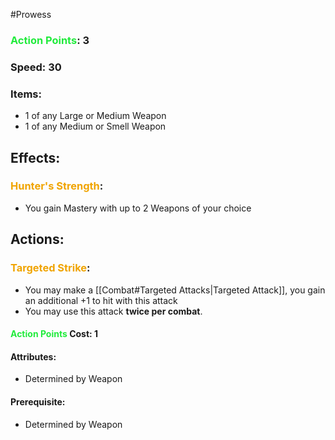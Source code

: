#Prowess
### <span style="font-weight:bold;color:rgb(33, 235, 60)">Action Points</span>: 3
### Speed: 30
### Items:
- 1 of any Large or Medium Weapon
- 1 of any Medium or Smell Weapon
## Effects:
### <span style="font-weight:bold;color:rgb(240, 164, 0)">Hunter's Strength</span>:
- You gain Mastery with up to 2 Weapons of your choice
## Actions:
### <span style="font-weight:bold;color:rgb(240, 164, 0)">Targeted Strike</span>:
- You may make a [[Combat#Targeted Attacks|Targeted Attack]], you gain an additional +1 to hit with this attack
- You may use this attack **twice per combat**. 
#### <span style="font-weight:bold;color:rgb(33, 235, 60)">Action Points</span> Cost: 1
#### Attributes:
- Determined by Weapon
#### Prerequisite: 
- Determined by Weapon

